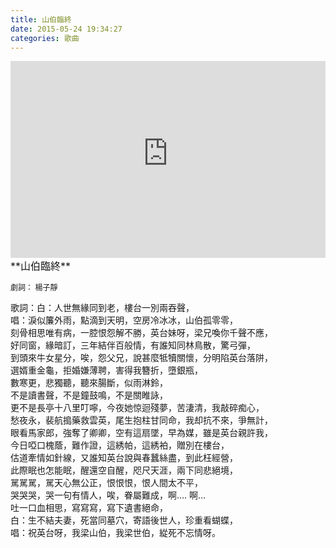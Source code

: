 ```yaml
---
title: 山伯臨終
date: 2015-05-24 19:34:27
categories: 歌曲
---
```


  
<div class="video-container"><iframe allowfullscreen="" frameborder="0" height="315" src="https://www.youtube-nocookie.com/embed/5ynwh1cXU8k?rel=0&showinfo=0" width="100%"></iframe></div><span style="font-size:16px;">**山伯臨終**  
</span>

<span style="font-size:12px;">劇詞： 楊子靜</span>

歌詞：白：人世無緣同到老，樓台一別兩吞聲，  
 唱：淚似簾外雨，點滴到天明，空房冷冰冰，山伯孤零零，  
 刻骨相思唯有病，一腔恨怨解不勝，英台妹呀，梁兄喚你千聲不應，  
 好同窗，緣暗訂，三年結伴百般情，有誰知同林鳥散，驚弓彈，  
 到頭來牛女星分，唉，怨父兄，說甚麼牴犢關懷，分明陷英台落阱，  
 選婿重金龜，拒婚嫌薄聘，害得我簪折，墮銀瓶，  
 數寒更，悲獨聽，聽來腸斷，似雨淋鈴，  
 不是讀書聲，不是鐘鼓鳴，不是關睢詠，  
 更不是長亭十八里叮嚀，今夜她惊迴殘夢，苦淒清，我敲碎痴心，  
 愁夜永，裴航搗藥救雲英，尾生抱柱甘同命，我却抗不來，爭無計，  
 眼看馬家郎，強奪了卿卿，空有這扇墜，早為媒，雖是英台親許我，  
 今日啞口槐蔭，難作證，這綉帕，這綉袙，贈別在樓台，  
 估道牽情如針線，又誰知英台說與春蠶絲盡，到此枉經營，  
 此際眠也怎能眠，醒還空自醒，咫尺天涯，兩下同悲絕境，  
 駡駡駡，駡天心無公正，恨恨恨，恨人間太不平，  
 哭哭哭，哭一句有情人，唉，眷屬難成，啊…. 啊…   
 吐一口血相思，寫寫寫，寫下遺書絕命，  
 白：生不結夫妻，死當同墓穴，寄語後世人，珍重看蝴蝶，  
 唱：祝英台呀，我梁山伯，我梁世伯，緃死不忘情呀。  
  
  
  
  